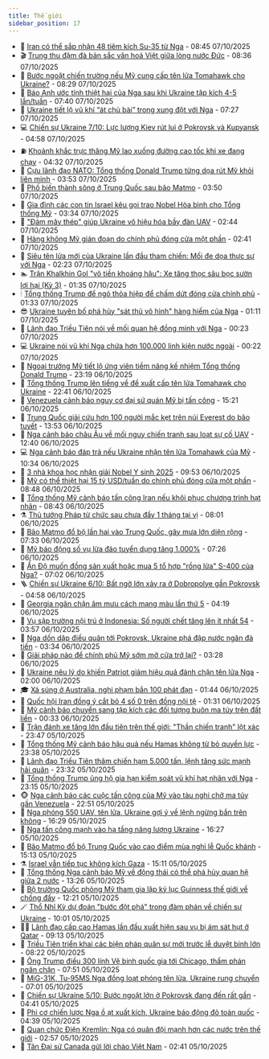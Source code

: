 ```yaml
---
title: Thế giới
sidebar_position: 17
---
```


<!-- dantri-the-gioi:START -->
- 🌋 [Iran có thể sắp nhận 48 tiêm kích Su-35 từ Nga](https://dantri.com.vn/the-gioi/iran-co-the-sap-nhan-48-tiem-kich-su-35-tu-nga-20251007153910195.htm) - 08:45 07/10/2025
- 🎬 [Trung thu đậm đà bản sắc văn hoá Việt giữa lòng nước Đức](https://dantri.com.vn/the-gioi/trung-thu-dam-da-ban-sac-van-hoa-viet-giua-long-nuoc-duc-20251007152234618.htm) - 08:36 07/10/2025
- 🧰 [Bước ngoặt chiến trường nếu Mỹ cung cấp tên lửa Tomahawk cho Ukraine?](https://dantri.com.vn/the-gioi/buoc-ngoat-chien-truong-neu-my-cung-cap-ten-lua-tomahawk-cho-ukraine-20251007151542983.htm) - 08:29 07/10/2025
- 🌋 [Báo Anh ước tính thiệt hại của Nga sau khi Ukraine tập kích 4-5 lần/tuần](https://dantri.com.vn/the-gioi/bao-anh-uoc-tinh-thiet-hai-cua-nga-sau-khi-ukraine-tap-kich-4-5-lantuan-20251007143653936.htm) - 07:40 07/10/2025
- 🗽 [Ukraine tiết lộ vũ khí “át chủ bài” trong xung đột với Nga](https://dantri.com.vn/the-gioi/ukraine-tiet-lo-vu-khi-at-chu-bai-trong-xung-dot-voi-nga-20251007142111693.htm) - 07:27 07/10/2025
- 💻 [Chiến sự Ukraine 7/10: Lực lượng Kiev rút lui ở Pokrovsk và Kupyansk](https://dantri.com.vn/the-gioi/chien-su-ukraine-710-luc-luong-kiev-rut-lui-o-pokrovsk-va-kupyansk-20251007114749239.htm) - 04:58 07/10/2025
- ⛽️ [Khoảnh khắc trực thăng Mỹ lao xuống đường cao tốc khi xe đang chạy](https://dantri.com.vn/the-gioi/khoanh-khac-truc-thang-my-lao-xuong-duong-cao-toc-khi-xe-dang-chay-20251007105844878.htm) - 04:32 07/10/2025
- 🤩 [Cựu lãnh đạo NATO: Tổng thống Donald Trump từng dọa rút Mỹ khỏi liên minh](https://dantri.com.vn/the-gioi/cuu-lanh-dao-nato-tong-thong-donald-trump-tung-doa-rut-my-khoi-lien-minh-20251007101821807.htm) - 03:53 07/10/2025
- 🧐 [Phố biến thành sông ở Trung Quốc sau bão Matmo](https://dantri.com.vn/the-gioi/pho-bien-thanh-song-o-trung-quoc-sau-bao-matmo-20251007104159643.htm) - 03:50 07/10/2025
- 🎊 [Gia đình các con tin Israel kêu gọi trao Nobel Hòa bình cho Tổng thống Mỹ](https://dantri.com.vn/the-gioi/gia-dinh-cac-con-tin-israel-keu-goi-trao-nobel-hoa-binh-cho-tong-thong-my-20251007102635663.htm) - 03:34 07/10/2025
- 📝 [&quot;Đám mây thép&quot; giúp Ukraine vô hiệu hóa bầy đàn UAV](https://dantri.com.vn/the-gioi/dam-may-thep-giup-ukraine-vo-hieu-hoa-bay-dan-uav-20251007092747201.htm) - 02:44 07/10/2025
- 🤡 [Hàng không Mỹ gián đoạn do chính phủ đóng cửa một phần](https://dantri.com.vn/the-gioi/hang-khong-my-gian-doan-do-chinh-phu-dong-cua-mot-phan-20251007092534178.htm) - 02:41 07/10/2025
- 🥷 [Siêu tên lửa mới của Ukraine lần đầu tham chiến: Mối đe dọa thực sự với Nga](https://dantri.com.vn/the-gioi/sieu-ten-lua-moi-cua-ukraine-lan-dau-tham-chien-moi-de-doa-thuc-su-voi-nga-20251007090753542.htm) - 02:23 07/10/2025
- 🏊 [Trận Khalkhin Gol &quot;vô tiền khoáng hậu&quot;: Xe tăng thọc sâu bọc sườn lợi hại &lpar;Kỳ 3&rpar;](https://dantri.com.vn/the-gioi/tran-khalkhin-gol-vo-tien-khoang-hau-xe-tang-thoc-sau-boc-suon-loi-hai-ky-3-20251001165214105.htm) - 01:35 07/10/2025
- 🕯 [Tổng thống Trump để ngỏ thỏa hiệp để chấm dứt đóng cửa chính phủ](https://dantri.com.vn/the-gioi/tong-thong-trump-de-ngo-thoa-hiep-de-cham-dut-dong-cua-chinh-phu-20251007081821552.htm) - 01:33 07/10/2025
- 😎 [Ukraine tuyên bố phá hủy &quot;sát thủ vô hình&quot; hàng hiếm của Nga](https://dantri.com.vn/the-gioi/ukraine-tuyen-bo-pha-huy-sat-thu-vo-hinh-hang-hiem-cua-nga-20251007074523613.htm) - 01:11 07/10/2025
- 🌈 [Lãnh đạo Triều Tiên nói về mối quan hệ đồng minh với Nga](https://dantri.com.vn/the-gioi/lanh-dao-trieu-tien-noi-ve-moi-quan-he-dong-minh-voi-nga-20251007065938677.htm) - 00:23 07/10/2025
- 💻 [Ukraine nói vũ khí Nga chứa hơn 100.000 linh kiện nước ngoài](https://dantri.com.vn/the-gioi/ukraine-noi-vu-khi-nga-chua-hon-100000-linh-kien-nuoc-ngoai-20251007065727038.htm) - 00:22 07/10/2025
- 🤖 [Ngoại trưởng Mỹ tiết lộ ứng viên tiềm năng kế nhiệm Tổng thống Donald Trump](https://dantri.com.vn/the-gioi/ngoai-truong-my-tiet-lo-ung-vien-tiem-nang-ke-nhiem-tong-thong-donald-trump-20251007061311837.htm) - 23:19 06/10/2025
- 🦏 [Tổng thống Trump lên tiếng về đề xuất cấp tên lửa Tomahawk cho Ukraine](https://dantri.com.vn/the-gioi/tong-thong-trump-len-tieng-ve-de-xuat-cap-ten-lua-tomahawk-cho-ukraine-20251007053802594.htm) - 22:41 06/10/2025
- 🌁 [Venezuela cảnh báo nguy cơ đại sứ quán Mỹ bị tấn công](https://dantri.com.vn/the-gioi/venezuela-canh-bao-nguy-co-dai-su-quan-my-bi-tan-cong-20251006221441642.htm) - 15:21 06/10/2025
- 🐘 [Trung Quốc giải cứu hơn 100 người mắc kẹt trên núi Everest do bão tuyết](https://dantri.com.vn/the-gioi/trung-quoc-giai-cuu-hon-100-nguoi-mac-ket-tren-nui-everest-do-bao-tuyet-20251006204224215.htm) - 13:53 06/10/2025
- 🥷 [Nga cảnh báo châu Âu về mối nguy chiến tranh sau loạt sự cố UAV](https://dantri.com.vn/the-gioi/nga-canh-bao-chau-au-ve-moi-nguy-chien-tranh-sau-loat-su-co-uav-20251006193253962.htm) - 12:40 06/10/2025
- 💻 [Nga cảnh báo đáp trả nếu Ukraine nhận tên lửa Tomahawk của Mỹ](https://dantri.com.vn/the-gioi/nga-canh-bao-dap-tra-neu-ukraine-nhan-ten-lua-tomahawk-cua-my-20251006172854959.htm) - 10:34 06/10/2025
- 🎡 [3 nhà khoa học nhận giải Nobel Y sinh 2025](https://dantri.com.vn/the-gioi/3-nha-khoa-hoc-nhan-giai-nobel-y-sinh-2025-20251006165152306.htm) - 09:53 06/10/2025
- 🧰 [Mỹ có thể thiệt hại 15 tỷ USD/tuần do chính phủ đóng cửa một phần](https://dantri.com.vn/the-gioi/my-co-the-thiet-hai-15-ty-usdtuan-do-chinh-phu-dong-cua-mot-phan-20251006153635163.htm) - 08:48 06/10/2025
- 🥸 [Tổng thống Mỹ cảnh báo tấn công Iran nếu khôi phục chương trình hạt nhân](https://dantri.com.vn/the-gioi/tong-thong-my-canh-bao-tan-cong-iran-neu-khoi-phuc-chuong-trinh-hat-nhan-20251006153345446.htm) - 08:43 06/10/2025
- ⚗️ [Thủ tướng Pháp từ chức sau chưa đầy 1 tháng tại vị](https://dantri.com.vn/the-gioi/thu-tuong-phap-tu-chuc-sau-chua-day-1-thang-tai-vi-20251006150038019.htm) - 08:01 06/10/2025
- 🌮 [Bão Matmo đổ bộ lần hai vào Trung Quốc, gây mưa lớn diện rộng](https://dantri.com.vn/the-gioi/bao-matmo-do-bo-lan-hai-vao-trung-quoc-gay-mua-lon-dien-rong-20251006142505650.htm) - 07:33 06/10/2025
- 🎃 [Mỹ báo động số vụ lừa đảo tuyển dụng tăng 1.000%](https://dantri.com.vn/the-gioi/my-bao-dong-so-vu-lua-dao-tuyen-dung-tang-1000-20251006142136657.htm) - 07:26 06/10/2025
- 💫 [Ấn Độ muốn đồng sản xuất hoặc mua 5 tổ hợp &quot;rồng lửa&quot; S-400 của Nga?](https://dantri.com.vn/the-gioi/an-do-muon-dong-san-xuat-hoac-mua-5-to-hop-rong-lua-s-400-cua-nga-20251006135807796.htm) - 07:02 06/10/2025
- 🪜 [Chiến sự Ukraine 6/10: Bất ngờ lớn xảy ra ở Dobropolye gần Pokrovsk](https://dantri.com.vn/the-gioi/chien-su-ukraine-610-bat-ngo-lon-xay-ra-o-dobropolye-gan-pokrovsk-20251006115024989.htm) - 04:58 06/10/2025
- 🌋 [Georgia ngăn chặn âm mưu cách mạng màu lần thứ 5](https://dantri.com.vn/the-gioi/georgia-ngan-chan-am-muu-cach-mang-mau-lan-thu-5-20251006105331540.htm) - 04:19 06/10/2025
- 🦏 [Vụ sập trường nội trú ở Indonesia: Số người chết tăng lên ít nhất 54](https://dantri.com.vn/the-gioi/vu-sap-truong-noi-tru-o-indonesia-so-nguoi-chet-tang-len-it-nhat-54-20251006103937320.htm) - 03:57 06/10/2025
- 👀 [Nga dồn dập điều quân tới Pokrovsk, Ukraine phá đập nước ngăn đà tiến](https://dantri.com.vn/the-gioi/nga-don-dap-dieu-quan-toi-pokrovsk-ukraine-pha-dap-nuoc-ngan-da-tien-20251006102946517.htm) - 03:34 06/10/2025
- 🧰 [Giải pháp nào để chính phủ Mỹ sớm mở cửa trở lại?](https://dantri.com.vn/the-gioi/giai-phap-nao-de-chinh-phu-my-som-mo-cua-tro-lai-20251005151226290.htm) - 03:28 06/10/2025
- 🚀 [Ukraine nêu lý do khiến Patriot giảm hiệu quả đánh chặn tên lửa Nga](https://dantri.com.vn/the-gioi/ukraine-neu-ly-do-khien-patriot-giam-hieu-qua-danh-chan-ten-lua-nga-20251006085358909.htm) - 02:00 06/10/2025
- 🎓 [Xả súng ở Australia, nghi phạm bắn 100 phát đạn](https://dantri.com.vn/the-gioi/xa-sung-o-australia-nghi-pham-ban-100-phat-dan-20251006084033585.htm) - 01:44 06/10/2025
- 🥸 [Quốc hội Iran đồng ý cắt bỏ 4 số 0 trên đồng nội tệ](https://dantri.com.vn/the-gioi/quoc-hoi-iran-dong-y-cat-bo-4-so-0-tren-dong-noi-te-20251006081958565.htm) - 01:31 06/10/2025
- 🦅 [Mỹ cảnh báo chuyển sang tập kích các đối tượng buôn ma túy trên đất liền](https://dantri.com.vn/the-gioi/my-canh-bao-chuyen-sang-tap-kich-cac-doi-tuong-buon-ma-tuy-tren-dat-lien-20251006072059444.htm) - 00:33 06/10/2025
- 🤭 [Trận đánh xe tăng lớn đầu tiên trên thế giới: &quot;Thần chiến tranh&quot; lột xác](https://dantri.com.vn/the-gioi/tran-danh-xe-tang-lon-dau-tien-tren-the-gioi-than-chien-tranh-lot-xac-20250915155624964.htm) - 23:47 05/10/2025
- 🤖 [Tổng thống Mỹ cảnh báo hậu quả nếu Hamas không từ bỏ quyền lực](https://dantri.com.vn/the-gioi/tong-thong-my-canh-bao-hau-qua-neu-hamas-khong-tu-bo-quyen-luc-20251006062146359.htm) - 23:38 05/10/2025
- 🐲 [Lãnh đạo Triều Tiên thăm chiến hạm 5.000 tấn, lệnh tăng sức mạnh hải quân](https://dantri.com.vn/the-gioi/lanh-dao-trieu-tien-tham-chien-ham-5000-tan-lenh-tang-suc-manh-hai-quan-20251006061440714.htm) - 23:32 05/10/2025
- 🫣 [Tổng thống Trump ủng hộ gia hạn kiểm soát vũ khí hạt nhân với Nga](https://dantri.com.vn/the-gioi/tong-thong-trump-ung-ho-gia-han-kiem-soat-vu-khi-hat-nhan-voi-nga-20251006055009867.htm) - 23:15 05/10/2025
- 🐵 [Nga cảnh báo các cuộc tấn công của Mỹ vào tàu nghi chở ma túy gần Venezuela](https://dantri.com.vn/the-gioi/nga-canh-bao-cac-cuoc-tan-cong-cua-my-vao-tau-nghi-cho-ma-tuy-gan-venezuela-20251006054402270.htm) - 22:51 05/10/2025
- 🫶 [Nga phóng 550 UAV, tên lửa, Ukraine gợi ý về lệnh ngừng bắn trên không](https://dantri.com.vn/the-gioi/nga-phong-550-uav-ten-lua-ukraine-goi-y-ve-lenh-ngung-ban-tren-khong-20251005221711216.htm) - 16:29 05/10/2025
- 💃 [Nga tấn công mạnh vào hạ tầng năng lượng Ukraine](https://dantri.com.vn/the-gioi/nga-tan-cong-manh-vao-ha-tang-nang-luong-ukraine-20251005200527820.htm) - 16:27 05/10/2025
- 💫 [Bão Matmo đổ bộ Trung Quốc vào cao điểm mùa nghỉ lễ Quốc khánh](https://dantri.com.vn/the-gioi/bao-matmo-do-bo-trung-quoc-vao-cao-diem-mua-nghi-le-quoc-khanh-20251005170323338.htm) - 15:13 05/10/2025
- ⚗️ [Israel vẫn tiếp tục không kích Gaza](https://dantri.com.vn/the-gioi/israel-van-tiep-tuc-khong-kich-gaza-20251005205631140.htm) - 15:11 05/10/2025
- 🥷 [Tổng thống Nga cảnh báo Mỹ về động thái có thể phá hủy quan hệ giữa 2 nước](https://dantri.com.vn/the-gioi/tong-thong-nga-canh-bao-my-ve-dong-thai-co-the-pha-huy-quan-he-giua-2-nuoc-20251005184403724.htm) - 13:26 05/10/2025
- 🥸 [Bộ trưởng Quốc phòng Mỹ tham gia lập kỷ lục Guinness thế giới về chống đẩy](https://dantri.com.vn/the-gioi/bo-truong-quoc-phong-my-tham-gia-lap-ky-luc-guinness-the-gioi-ve-chong-day-20251005182932161.htm) - 12:21 05/10/2025
- 🪄 [Thổ Nhĩ Kỳ dự đoán &quot;bước đột phá&quot; trong đàm phán về chiến sự Ukraine](https://dantri.com.vn/the-gioi/tho-nhi-ky-du-doan-buoc-dot-pha-trong-dam-phan-ve-chien-su-ukraine-20251005121025675.htm) - 10:01 05/10/2025
- 🧑‍💻 [Lãnh đạo cấp cao Hamas lần đầu xuất hiện sau vụ bị ám sát hụt ở Qatar](https://dantri.com.vn/the-gioi/lanh-dao-cap-cao-hamas-lan-dau-xuat-hien-sau-vu-bi-am-sat-hut-o-qatar-20251005144518526.htm) - 09:13 05/10/2025
- 🤭 [Triều Tiên triển khai các biện pháp quân sự mới trước lễ duyệt binh lớn](https://dantri.com.vn/the-gioi/trieu-tien-trien-khai-cac-bien-phap-quan-su-moi-truoc-le-duyet-binh-lon-20251005150944878.htm) - 08:22 05/10/2025
- 🗽 [Ông Trump điều 300 lính Vệ binh quốc gia tới Chicago, thẩm phán ngăn chặn](https://dantri.com.vn/the-gioi/ong-trump-dieu-300-linh-ve-binh-quoc-gia-toi-chicago-tham-phan-ngan-chan-20251005142603786.htm) - 07:51 05/10/2025
- 🤖 [MiG-31K, Tu-95MS Nga đồng loạt phóng tên lửa, Ukraine rung chuyển](https://dantri.com.vn/the-gioi/mig-31k-tu-95ms-nga-dong-loat-phong-ten-lua-ukraine-rung-chuyen-20251005113127261.htm) - 07:01 05/10/2025
- 🌈 [Chiến sự Ukraine 5/10: Bước ngoặt lớn ở Pokrovsk đang đến rất gần](https://dantri.com.vn/the-gioi/chien-su-ukraine-510-buoc-ngoat-lon-o-pokrovsk-dang-den-rat-gan-20251005104458601.htm) - 04:41 05/10/2025
- 🤩 [Phi cơ chiến lược Nga ồ ạt xuất kích, Ukraine báo động đỏ toàn quốc](https://dantri.com.vn/the-gioi/phi-co-chien-luoc-nga-o-at-xuat-kich-ukraine-bao-dong-do-toan-quoc-20251005111757784.htm) - 04:39 05/10/2025
- 🤗 [Quan chức Điện Kremlin: Nga có quân đội mạnh hơn các nước trên thế giới](https://dantri.com.vn/the-gioi/quan-chuc-dien-kremlin-nga-co-quan-doi-manh-hon-cac-nuoc-tren-the-gioi-20251005094511136.htm) - 02:57 05/10/2025
- 🙉 [Tân Đại sứ Canada gửi lời chào Việt Nam](https://dantri.com.vn/the-gioi/tan-dai-su-canada-gui-loi-chao-viet-nam-20251005091333001.htm) - 02:41 05/10/2025<!-- dantri-the-gioi:END -->
